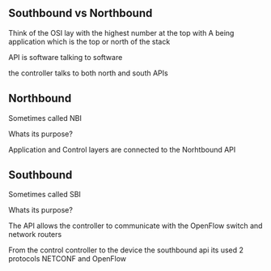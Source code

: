 ## Southbound vs Northbound

Think of the OSI lay with the highest number at the top with A being application which is the top or north of the stack

API is software talking to software

the controller talks to both north and south APIs

## Northbound

Sometimes called NBI

Whats its purpose?

Application and Control layers are connected to the Norhtbound API




## Southbound

Sometimes called SBI  

Whats its purpose?

The API allows the controller to communicate with the OpenFlow switch and network routers

From the control controller to the device the southbound api its used 2 protocols NETCONF and OpenFlow
